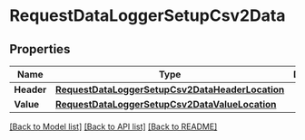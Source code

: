 # RequestDataLoggerSetupCsv2Data

## Properties

Name | Type | Description | Notes
------------ | ------------- | ------------- | -------------
**Header** | [**RequestDataLoggerSetupCsv2DataHeaderLocation**](RequestDataLoggerSetupCsv2DataHeaderLocation.md) |  | 
**Value** | [**RequestDataLoggerSetupCsv2DataValueLocation**](RequestDataLoggerSetupCsv2DataValueLocation.md) |  | 

[[Back to Model list]](../README.md#documentation-for-models) [[Back to API list]](../README.md#documentation-for-api-endpoints) [[Back to README]](../README.md)


